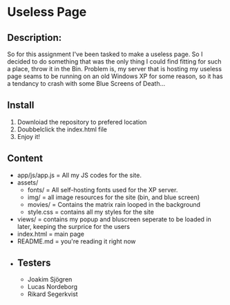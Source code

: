 # Useless Page

<h2>Description:</h2>
So for this assignment I've been tasked to make a useless page.
So I decided to do something that was the only thing I could find fitting for such a place, throw it in the Bin.
Problem is, my server that is hosting my useless page seams to be running on an old Windows XP for some reason, so it has a tendancy to crash with some Blue Screens of Death...

<h2>Install</h2>
<ol>
    <li>Downloiad the repository to prefered location</li>
    <li>Doubbelclick the index.html file</li>
    <li>Enjoy it!</li>
</ol>


<h2>Content</h2>
<ul>
    <li>app/js/app.js = All my JS codes for the site.</li>
    <li>
        assets/
        <ul>
            <li>fonts/ = All self-hosting fonts used for the XP server.</li>
            <li>img/ = all image resources for the site (bin, and blue screen)</li>
            <li>movies/ = Contains the matrix rain looped in the background</li>
            <li>style.css = contains all my styles for the site</li>
        </ul>
    </li>
    <li>views/ = contains my popup and bluscreen seperate to be loaded in later, keeping the surprice for the users</li>
    <li>index.html = main page</li>
    <li>README.md = you're reading it right now<li>
</ui>


<h2>Testers</h2>

<ul>
    <li>Joakim Sjögren</li>
    <li>Lucas Nordeborg</li>
    <li>Rikard Segerkvist</li>
</ul>


